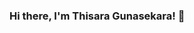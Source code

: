 ### Hi there, I'm Thisara Gunasekara! 👋

<!--
**Thisara290/Thisara290** is a ✨ _special_ ✨ repository because its `README.md` (this file) appears on your GitHub profile.

I am an experienced mobile application developer specializing in Flutter development. With a proven track record in creating cross-platform applications, I bring expertise in leveraging Flutter's robust framework to deliver intuitive and high-performance mobile solutions. My proficiency extends to crafting engaging user interfaces and optimizing app functionality to meet diverse project requirements.

pie title My Skills
"Flutter" : 80
"Java" : 50

